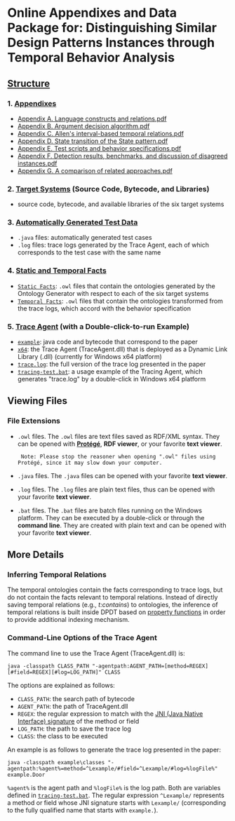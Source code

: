 Online Appendixes and Data Package for: Distinguishing Similar Design Patterns Instances through Temporal Behavior Analysis
======================================================================================

<a href=".">Structure</a>
--------------------------
### 1. <a href="1. Appendixes">Appendixes</a>
- <a href="1. Appendixes/Appendix A. Language constructs and relations.pdf">Appendix A. Language constructs and relations.pdf</a>
- <a href="1. Appendixes/Appendix B. Argument decision algorithm.pdf">Appendix B. Argument decision algorithm.pdf</a>
- <a href="1. Appendixes/Appendix C. Allen's interval-based temporal relations.pdf">Appendix C. Allen's interval-based temporal relations.pdf</a>
- <a href="1. Appendixes/Appendix D. State transition of the State pattern.pdf">Appendix D. State transition of the State pattern.pdf</a>
- <a href="1. Appendixes/Appendix E. Test scripts and behavior specifications.pdf">Appendix E. Test scripts and behavior specifications.pdf</a>
- <a href="1. Appendixes/Appendix F. Detection results, benchmarks, and discussion of disagreed instances.pdf">Appendix F. Detection results, benchmarks, and discussion of disagreed instances.pdf</a>
- <a href="1. Appendixes/Appendix G. A comparison of related approaches.pdf">Appendix G. A comparison of related approaches.pdf</a>

### 2. <a href="2. Target Systems (Source Code, Bytecode, and Libraries)">Target Systems</a> (Source Code, Bytecode, and Libraries)
- source code, bytecode, and available libraries of the six target systems

### 3. <a href="3. Automatically Generated Test Data">Automatically Generated Test Data</a>
 - `.java` files: automatically generated test cases
 - `.log` files: trace logs generated by the Trace Agent, each of which corresponds to the test case with the same name

### 4. <a href="4. Static and Temporal Facts">Static and Temporal Facts</a>
 - <a href="4. Static and Temporal Facts/Static Facts">`Static Facts`</a>: `.owl` files that contain the ontologies generated by the Ontology Generator with respect to each of the six target systems
 - <a href="4. Static and Temporal Facts/Temporal Facts">`Temporal Facts`</a>: `.owl` files that contain the ontologies transformed from the trace logs, which accord with the behavior specification

### 5. <a href="5. Trace Agent (with a Double-click-to-run Example)">Trace Agent</a> (with a Double-click-to-run Example)
 - <a href="5. Trace Agent (with a Double-click-to-run Example)/example">`example`</a>: java code and bytecode that correspond to the paper
 - <a href="5. Trace Agent (with a Double-click-to-run Example)/x64">`x64`</a>: the Trace Agent (TraceAgent.dll) that is deployed as a Dynamic Link Library (.dll) (currently for Windows x64 platform)
 - <a href="5. Trace Agent (with a Double-click-to-run Example)/trace.log">`trace.log`</a>: the full version of the trace log presented in the paper
 - <a href="5. Trace Agent (with a Double-click-to-run Example)/tracing-test.bat">`tracing-test.bat`</a>: a usage example of the Tracing Agent, which generates "trace.log" by a double-click in Windows x64 platform

Viewing Files
-----------------------------
### File Extensions ###
 - `.owl` files. The `.owl` files are text files saved as RDF/XML syntax. They can be opened with **[Protégé](https://protege.stanford.edu)**, **RDF viewer**, or your favorite **text viewer**.

        Note: Please stop the reasoner when opening ".owl" files using Protégé, since it may slow down your computer.
- `.java` files. The `.java` files can be opened with your favorite **text viewer**.
 - `.log` files. The `.log` files are plain text files, thus can be opened with your favorite **text viewer**.
 - `.bat` files. The `.bat` files are batch files running on the Windows platform. They can be executed by a double-click or through the **command line**. They are created with plain text and can be opened with your favorite **text viewer**.


More Details
------------------------------
### Inferring Temporal Relations ###
The temporal ontologies contain the facts corresponding to trace logs, but do not contain the facts relevant to temporal relations. Instead of directly saving temporal relations (e.g., *t:contains*) to ontologies, the inference of temporal relations is built inside DPDT based on [property functions](http://jena.apache.org/documentation/query/extension.html#property-functions) in order to provide additional indexing mechanism. 

### Command-Line Options of the Trace Agent ###
The command line to use the Trace Agent (TraceAgent.dll) is:

    java -classpath CLASS_PATH "-agentpath:AGENT_PATH=[method=REGEX][#field=REGEX][#log=LOG_PATH]" CLASS

The options are explained as follows:
    
- `CLASS_PATH`: the search path of bytecode
- `AGENT_PATH`: the path of TraceAgent.dll
- `REGEX`: the regular expression to match with the [JNI (Java Native Interface) signature](https://docs.oracle.com/javase/8/docs/technotes/guides/jni/spec/types.html) of the method or field
- `LOG_PATH`: the path to save the trace log
- `CLASS`: the class to be executed

An example is as follows to generate the trace log presented in the paper:

    java -classpath example\classes "-agentpath:%agent%=method=^Lexample/#field=^Lexample/#log=%logFile%" example.Door

`%agent%` is the agent path and `%logFile%` is the log path. Both are variables defined in <a href="5. Trace Agent (with a Double-click-to-run Example)/tracing-test.bat">`tracing-test.bat`</a>. The regular expression `^Lexample/` represents a method or field whose JNI signature starts with `Lexample/` (corresponding to the fully qualified name that starts with `example.`).